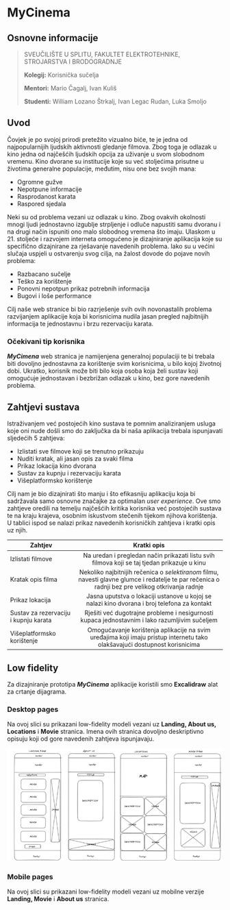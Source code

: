 # MyCinema

## Osnovne informacije
>
>SVEUČILIŠTE U SPLITU,
>FAKULTET ELEKTROTEHNIKE, STROJARSTVA I BRODOGRADNJE
>
>**Kolegij:**
>Korisnička sučelja
>
>**Mentori:**
>Mario Čagalj, Ivan Kuliš
>
>**Studenti:**
>William Lozano Štrkalj, Ivan Legac Rudan, Luka Smoljo

## Uvod

Čovjek je po svojoj prirodi pretežito vizualno biće, te je jedna od najpopularnijih ljudskih aktivnosti gledanje filmova. Zbog toga je odlazak u kino jedna od najčešćih ljudskih opcija za uživanje u svom slobodnom vremenu. Kino dvorane su institucije koje su već stoljećima prisutne u životima generalne populacije, međutim, nisu one bez svojih mana:

- Ogromne gužve 
- Nepotpune informacije
- Rasprodanost karata
- Raspored sjedala

Neki su od problema vezani uz odlazak u kino. Zbog ovakvih okolnosti mnogi ljudi jednostavno izgublje strpljenje i odluče napustiti samu dvoranu i na drugi način ispuniti ono malo slobodnog vremena što imaju. Ulaskom u 21. stoljeće i razvojem interneta omogućeno je dizajniranje aplikacija koje su specifično dizajnirane za rješavanje navedenih problema. Iako su u većini slučaja uspjeli u ostvarenju svog cilja, na žalost dovode do pojave novih problema:

- Razbacano sučelje
- Teško za korištenje
- Ponovni nepotpun prikaz potrebnih informacija
- Bugovi i loše performance

Cilj naše web stranice bi bio razrješenje svih ovih novonastalih problema razvijanjem aplikacije koja bi korisnicima nudila jasan pregled najbitnijih informacija te jednostavnu i brzu rezervaciju karata.

### Očekivani tip korisnika

***MyCimena*** web stranica je namijenjena generalnoj populaciji te bi trebala biti dovoljno jednostavna za korištenje svim korisnicima, u bilo kojoj životnoj dobi. Ukratko, korisnik može biti bilo koja osoba koja želi sustav koji omogućuje jednostavan i bezbrižan odlazak u kino, bez gore navedenih problema.

## Zahtjevi sustava

Istraživanjem već postojećih kino sustava te pomnim analiziranjem usluga koje oni nude došli smo do zaključka da bi naša aplikacija trebala ispunjavati sljedećih 5 zahtjeva:

- Izlistati sve filmove koji se trenutno prikazuju
- Nuditi kratak, ali jasan opis za svaki filma
- Prikaz lokacija kino dvorana
- Sustav za kupnju i rezervaciju karata
- Višeplatformsko korištenje

Cilj nam je bio dizajnirati što manju i što efikasniju aplikaciju koja bi sadržavala samo osnovne značajke za optimalan *user experience*. Ove smo zahtjeve oredili na temelju najčešćih kritika korisnika već postojećih sustava te na kraju krajeva, osobnim iskustvom stečenih tijekom njihova korištenja. U tablici ispod se nalazi prikaz navedenih korisničkih zahtjeva i kratki opis uz njih. 

| Zahtjev  | Kratki opis |
| ------------- |:-------------:|
| Izlistati filmove | Na uredan i pregledan način prikazati listu svih filmova koji se taj tjedan prikazuje u kinu |
| Kratak opis filma | Nekoliko najbitnijih rečenica o *selektiranom* filmu, navesti glavne glumce i redatelje te par rečenica o radnji bez pre velikog otkrivanja radnje     |
| Prikaz lokacija| Jasna uputstva o lokaciji ustanove u kojoj se nalazi kino dvorana i broj telefona za kontakt |
| Sustav za rezervaciju i kupnju karata | Rješiti već dugotrajne probleme i nesigurnosti kupaca jednostavnim i lako razumljivim sučeljem |
| Višeplatformsko korištenje | Omogućavanje korištenja aplikacije na svim uređajima koji imaju pristup internetu tako olakšavajući dostupnost korisnicima |

## Low fidelity

Za dizajniranje prototipa ***MyCinema*** aplikacije koristili smo **Excalidraw** alat za crtanje dijagrama.

### Desktop pages

Na ovoj slici su prikazani low-fidelity modeli vezani uz **Landing, About us, Locations** i **Movie** stranica. Imena ovih stranica dovoljno deskriptivno opisuju koji od gore navedenih zahtjeva ispunjavaju.

![Title](Images/Low-fid-desktop.png)

### Mobile pages

Na ovoj slici su prikazani low-fidelity modeli vezani uz mobilne verzije **Landing, Movie** i **About us** stranica.

